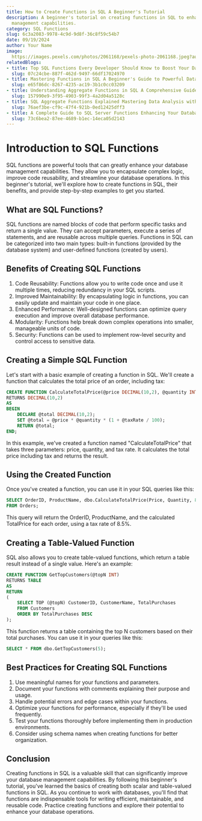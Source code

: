 ```yaml
---
title: How to Create Functions in SQL A Beginner's Tutorial
description: A beginner's tutorial on creating functions in SQL to enhance database
  management capabilities.
category: SQL Functions
slug: 6c3a2083-9978-4c9d-9d8f-36c8f59c54b7
date: 09/19/2024
author: Your Name
image: 
  https://images.pexels.com/photos/2061168/pexels-photo-2061168.jpeg?auto=compress&cs=tinysrgb&w=600
relatedBlogs:
- title: Top SQL Functions Every Developer Should Know to Boost Your Database Skills
  slug: 07c24cbe-887f-462d-9497-66df17024970
- title: Mastering Functions in SQL A Beginner's Guide to Powerful Data Manipulation
  slug: e65f86dc-8267-4235-ac19-3b1c0cc03209
- title: Understanding Aggregate Functions in SQL A Comprehensive Guide
  slug: 157990e9-3f95-4903-99f3-4a2d04a5128c
- title: SQL Aggregate Functions Explained Mastering Data Analysis with SQL
  slug: 76aef3be-cf9c-47f4-921b-0ed12425dff3
- title: A Complete Guide to SQL Server Functions Enhancing Your Database Queries
  slug: 73c6bea2-87ee-4689-b1ec-14eca05d2143
---
```


# Introduction to SQL Functions

SQL functions are powerful tools that can greatly enhance your database management capabilities. They allow you to encapsulate complex logic, improve code reusability, and streamline your database operations. In this beginner's tutorial, we'll explore how to create functions in SQL, their benefits, and provide step-by-step examples to get you started.

## What are SQL Functions?

SQL functions are named blocks of code that perform specific tasks and return a single value. They can accept parameters, execute a series of statements, and are reusable across multiple queries. Functions in SQL can be categorized into two main types: built-in functions (provided by the database system) and user-defined functions (created by users).

## Benefits of Creating SQL Functions

1. Code Reusability: Functions allow you to write code once and use it multiple times, reducing redundancy in your SQL scripts.
2. Improved Maintainability: By encapsulating logic in functions, you can easily update and maintain your code in one place.
3. Enhanced Performance: Well-designed functions can optimize query execution and improve overall database performance.
4. Modularity: Functions help break down complex operations into smaller, manageable units of code.
5. Security: Functions can be used to implement row-level security and control access to sensitive data.

## Creating a Simple SQL Function

Let's start with a basic example of creating a function in SQL. We'll create a function that calculates the total price of an order, including tax:

```sql
CREATE FUNCTION CalculateTotalPrice(@price DECIMAL(10,2), @quantity INT, @taxRate DECIMAL(5,2))
RETURNS DECIMAL(10,2)
AS
BEGIN
    DECLARE @total DECIMAL(10,2);
    SET @total = @price * @quantity * (1 + @taxRate / 100);
    RETURN @total;
END;
```

In this example, we've created a function named "CalculateTotalPrice" that takes three parameters: price, quantity, and tax rate. It calculates the total price including tax and returns the result.

## Using the Created Function

Once you've created a function, you can use it in your SQL queries like this:

```sql
SELECT OrderID, ProductName, dbo.CalculateTotalPrice(Price, Quantity, 8.5) AS TotalPrice
FROM Orders;
```

This query will return the OrderID, ProductName, and the calculated TotalPrice for each order, using a tax rate of 8.5%.

## Creating a Table-Valued Function

SQL also allows you to create table-valued functions, which return a table result instead of a single value. Here's an example:

```sql
CREATE FUNCTION GetTopCustomers(@topN INT)
RETURNS TABLE
AS
RETURN
(
    SELECT TOP (@topN) CustomerID, CustomerName, TotalPurchases
    FROM Customers
    ORDER BY TotalPurchases DESC
);
```

This function returns a table containing the top N customers based on their total purchases. You can use it in your queries like this:

```sql
SELECT * FROM dbo.GetTopCustomers(5);
```

## Best Practices for Creating SQL Functions

1. Use meaningful names for your functions and parameters.
2. Document your functions with comments explaining their purpose and usage.
3. Handle potential errors and edge cases within your functions.
4. Optimize your functions for performance, especially if they'll be used frequently.
5. Test your functions thoroughly before implementing them in production environments.
6. Consider using schema names when creating functions for better organization.

## Conclusion

Creating functions in SQL is a valuable skill that can significantly improve your database management capabilities. By following this beginner's tutorial, you've learned the basics of creating both scalar and table-valued functions in SQL. As you continue to work with databases, you'll find that functions are indispensable tools for writing efficient, maintainable, and reusable code. Practice creating functions and explore their potential to enhance your database operations.